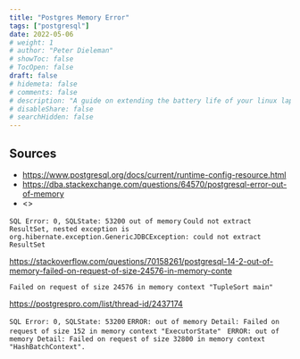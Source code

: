 ```yaml
---
title: "Postgres Memory Error"
tags: ["postgresql"]
date: 2022-05-06
# weight: 1
# author: "Peter Dieleman"
# showToc: false
# TocOpen: false
draft: false
# hidemeta: false
# comments: false
# description: "A guide on extending the battery life of your linux laptop"
# disableShare: false
# searchHidden: false
---
```


## Sources
 
- <https://www.postgresql.org/docs/current/runtime-config-resource.html>
- <https://dba.stackexchange.com/questions/64570/postgresql-error-out-of-memory>
- <>

`SQL Error: 0, SQLState: 53200 out of memory`
`Could not extract ResultSet, nested exception is org.hibernate.exception.GenericJDBCException: could not extract ResultSet`

<https://stackoverflow.com/questions/70158261/postgresql-14-2-out-of-memory-failed-on-request-of-size-24576-in-memory-conte>

`Failed on request of size 24576 in memory context "TupleSort main"`

<https://postgrespro.com/list/thread-id/2437174>

`SQL Error: 0, SQLState: 53200`
`ERROR: out of memory Detail: Failed on request of size 152 in memory context "ExecutorState"`
` ERROR: out of memory Detail: Failed on request of size 32800 in memory context "HashBatchContext".`
